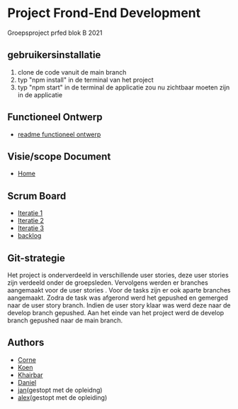 
# Project Frond-End Development
Groepsproject prfed blok B 2021

## gebruikersinstallatie 
1. clone de code vanuit de main branch
2. typ "npm install" in de terminal van het project
3. typ "npm start" in de terminal
de applicatie zou nu zichtbaar moeten zijn in de applicatie

## Functioneel Ontwerp

* [readme functioneel ontwerp](https://github.com/HU-SD-V2PRFED-studenten-2122/prfed-2122-v2b-groep-1/blob/main/docs/ReadMe.md)

## Visie/scope Document
* [Home](https://github.com/HU-SD-V2PRFED-studenten-2122/prfed-2122-v2b-groep-1/wiki)

## Scrum Board
* [Iteratie 1](https://github.com/HU-SD-V2PRFED-studenten-2122/prfed-2122-v2b-groep-1/projects/1)
* [Iteratie 2](https://github.com/HU-SD-V2PRFED-studenten-2122/prfed-2122-v2b-groep-1/projects/5)
* [Iteratie 3](https://github.com/HU-SD-V2PRFED-studenten-2122/prfed-2122-v2b-groep-1/projects/6)
* [backlog](https://github.com/HU-SD-V2PRFED-studenten-2122/prfed-2122-v2b-groep-1/projects/3)

## Git-strategie
Het project is onderverdeeld in verschillende user stories, deze user stories zijn verdeeld onder de groepsleden. Vervolgens werden er branches aangemaakt voor de user stories . Voor de tasks zijn er ook aparte branches aangemaakt. Zodra de task was afgerond werd het gepushed en gemerged naar de user story branch. Indien de user story klaar was werd deze naar de develop branch gepushed. Aan het einde van het project werd de develop branch gepushed naar de main branch.

## Authors
- [Corne](https://github.com/cornevanbarneveld)
- [Koen](https://github.com/koen1508)
- [Khairbar](https://github.com/Khaibar-coder34)
- [Daniel](https://github.com/DanielDmln)
- [jan](https://github.com/pannie)(gestopt met de opleidng)
- [alex](https://github.com/eenjesta)(gestopt met de opleiding)






